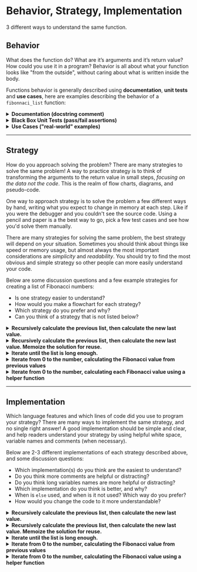 # Behavior, Strategy, Implementation

3 different ways to understand the same function.

## Behavior

What does the function do? What are it’s arguments and it’s return value? How
could you use it in a program? Behavior is all about what your function looks
like "from the outside", without caring about what is written inside the body.

Functions behavior is generally described using **documentation**, **unit
tests** and **use cases**, here are examples describing the behavior of a
`fibonnaci_list` function:

<details>
<summary><strong>Documentation (docstring comment)</strong></summary>

```python
"""generates a list containing the first n numbers of the fibonacci sequence

Parameters:
  n: int, greater than or equal to zero

Returns -> list[int] with the first n numbers of the fibonacci sequence

>>> fib_list(0)
[]

>>> fib_list(4)
[0, 1, 1, 2]

>>> fib_list(8)
[0, 1, 1, 2, 3, 5, 8, 13]
"""
```

</details>

<details>
<summary><strong>Black Box Unit Tests (pass/fail assertions)</strong></summary>

```python
import unittest

from ..fib_list import fib_list


class TestFibLib(unittest.TestCase):
    """Test the fib_lib function"""

    def test_0(self):
        """It should evaluate 0 to []"""
        self.assertEqual(fib_list(0), [])

    def test_1(self):
        """It should evaluate 1 to [0]"""
        self.assertEqual(fib_list(1), [0])

    def test_2(self):
        """It should evaluate 2 to [0, 1]"""
        self.assertEqual(fib_list(2), [0, 1])

    def test_3(self):
        """It should evaluate 3 to [0, 1, 1]"""
        self.assertEqual(fib_list(3), [0, 1, 1])

    def test_4(self):
        """It should evaluate 4 to [0, 1, 1, 2]"""
        self.assertEqual(fib_list(4), [0, 1, 1, 2])

    def test_5(self):
        """It should evaluate 5 to [0, 1, 1, 2, 3]"""
        self.assertEqual(fib_list(5), [0, 1, 1, 2, 3])

    def test_9(self):
        """It should evaluate 9 to [0, 1, 1, 2, 3, 5, 8, 13, 21]"""
        self.assertEqual(fib_list(9), [0, 1, 1, 2, 3, 5, 8, 13, 21])

```

</details>

<details>
<summary><strong>Use Cases ("real-world" examples)</strong></summary>
<br>

It can be difficult to come up with use cases for mathematical functions like
Fibonacci lists, so it's ok for these exercises to just play around with some
examples and explore the output. Use cases will be more intuitive later when you
are writing code for a larger project.

```python
#!/usr/bin/env python3
# -*- coding: utf-8 -*-
"""
A file for experimenting with different fibonacci_list use cases
"""

from fibonacci_list import fibonacci_list

# %% what about big numbers?

print(fibonacci_list(150))

# %% is it really a Fibonacci sequence?

huge_list = fibonacci_list(500)

for index in range(2, 500):
    two_back = huge_list[index - 2]
    one_back = huge_list[index - 1]
    current = huge_list[index]

    assert two_back + one_back == current, f"entry {index} is not correct"

# %% does the function return the same or different lists?

list_1 = fibonacci_list(4)
list_2 = fibonacci_list(6)

# the function returned two different lists with the same values
assert list_1 == list_2, "the lists store the same values"
assert list_1 is not list_2, "the variables do not reference the same list"
```

</details>

---

## Strategy

How do you approach solving the problem? There are many strategies to solve the
same problem! A way to practice strategy is to think of transforming the
arguments to the return value in small steps, _focusing on the data not the
code_. This is the realm of flow charts, diagrams, and pseudo-code.

One way to approach strategy is to solve the problem a few different ways by
hand, writing what you expect to change in memory at each step. Like if you were
the debugger and you couldn't see the source code. Using a pencil and paper is a
the best way to go, pick a few test cases and see how you'd solve them manually.

There are many strategies for solving the same problem, the best strategy will
depend on your situation. Sometimes you should think about things like speed or
memory usage, but almost always the most important considerations are
_simplicity_ and _readability_. You should try to find the most obvious and
simple strategy so other people can more easily understand your code.

Below are some discussion questions and a few example strategies for creating a
list of Fibonacci numbers:

- Is one strategy easier to understand?
- How would you make a flowchart for each strategy?
- Which strategy do you prefer and why?
- Can you think of a strategy that is not listed below?

<details>
<summary><strong>Recursively calculate the previous list, then calculate the new last value.</strong></summary>

```txt
fibonnaci_list(int) -> list of ints
    if int is 0
        return []
    if int is 1
        return [0]
    if int is 2
        return [0, 1]

    recursively calculate the list for (int - 1)
    sum the two last values in the list
    append the sum to the list
    return the list
```

</details>

<details>
<summary><strong>Recursively calculate the previous list, then calculate the new last value. Memoize the solution for reuse.</strong></summary>

```txt
fibonnaci_list(int, dict of solutions) -> list of ints
    if int is in the dict of solutions
      return the solution

    if int is 0
        return []
    if int is 1
        return [0]
    if int is 2
        return [0, 1]

    recursively calculate the list for (int - 1)
    sum the two last values in the list
    append the sum to the list

    add the solution to your dict for reuse
    return the list
```

</details>

<details>
<summary><strong>Iterate until the list is long enough.</strong></summary>

```txt
fibonnaci_list(int) -> list of ints
    if int is zero
        return an empty list
    if int is one
        return [0]

    list = [0,1]
    while list is shorter than int
        add the last two numbers in the list
        append the sum to the end of the list

    return the list
```

</details>

<details>
<summary><strong>Iterate from 0 to the number, calculating the Fibonacci value from previous values</strong></summary>
<br>

```txt
fibonnaci_list(int) -> list of ints
    if int is 0
      return []
    if int is 1
      return [0]

    list = [0, 1]
    for number in range 2 ... int
      sum the previous two values
      append the new value to the list

    return the list
```

</details>

<details>
<summary><strong>Iterate from 0 to the number, calculating each Fibonacci value using a helper function</strong></summary>
<br>

This is one strategy where you should consider speed. Why is this strategy
incredibly slow?

```txt
fibonnaci_list(int) -> list of ints
    list = []
    for number in range 0 ... int
      use a helper function to calculate the next number
      append the next number to the list

    return the list
```

</details>

---

## Implementation

Which language features and which lines of code did you use to program your
strategy? There are many ways to implement the same strategy, and no single
right answer! A good implementation should be simple and clear, and help readers
understand your strategy by using helpful white space, variable names and
comments (when necessary).

Below are 2-3 different implementations of each strategy described above, and
some discussion questions:

- Which implementation(s) do you think are the easiest to understand?
- Do you think more comments are helpful or distracting?
- Do you think long variables names are more helpful or distracting?
- Which implementation do you think is better, and why?
- When is `else` used, and when is it not used? Which way do you prefer?
- How would you change the code to it more understandable?

<details>
<summary><strong>Recursively calculate the previous list, then calculate the new last value.</strong></summary>

```python
def fibonnaci_list(n: int) -> list[int]:
    # return a hard-coded value if n is too small
    if n is 0:
        return []
    if n is 1:
        return [0]
    if n is 2:
        return [0, 1]
    else:
      # make the right answer and return it
      list = fibonnaci_list(n - 1)
      list.append(list[-1] + list[-2])
      return list
```

---

```python
def fibonnaci_list(length: int) -> list[int]:
    # these are all too short for recursion
    if length == 0:
        return []

    if length == 1:
        return [0]

    if length == 2:
        return [0, 1]

    # calculate the previous list
    sequence = fibonnaci_list(length - 1)
    # calculate and append the next value
    new_value = sequence[-1] + sequence[-2]
    sequence.append(new_value)

    return sequence
```

---

</details>

<details>
<summary><strong>Recursively calculate the previous list, then calculate the new last value. Memoize the solution for reuse.</strong></summary>

```python
def fibonnaci_list(n: int, memo: dict = {}) -> list[int]:
    if n in memo:
        return memo[n]

    list = []

    # return a hard-coded value if n is too small
    if n is 0:
        pass
    elif n is 1:
        list = [0]
    elif n is 2:
        list = [0,1]
    else:
        # make the right answer
        list = fibonnaci_list(n - 1)
        list.append(list[-1] + list[-2])

    # save the answer for later and return it
    memo[n] = list
    return list
```

---

```python
def fibonnaci_list(length: int, previous_answers: dict = {}) -> list[int]:
    # these are all too short for recursion
    if length == 0:
        return []

    elif length == 1:
        return [0]

    elif length == 2:
        return [0, 1]

    # because the same argument will always have the same answer
    elif length in previous_answers:
        return previous_answers[length]

    # calculate the previous list
    sequence = fibonnaci_list(length - 1)
    # calculate and append the next value
    new_value = sequence[-1] + sequence[-2]

    sequence.append(new_value)
    previous_answers[length] = sequence

    return sequence
```

---

</details>

<details>
<summary><strong>Iterate until the list is long enough.</strong></summary>

```python
def fibonnaci_list(n: int) -> list[int]:
    # too short for iteration
    if n == 0:
        return []
    if n == 1:
        return [0]

    list = [0,1]
    while n > len(list) :
        # f(n) = f(n-1) + f(n-2)
        next = list[-1] + list[-2]
        list.append(next)

    return list
```

---

```python
def fibonnaci_list(max: int) -> list[int]:
    if max == 0:
        return []
    if max == 1:
        return [0]

    # you need at least 2 values to add together
    fib_list = [0,1]

    # stop when your list is as long as the `max` argument
    while len(fib_list) < max:
        # add the previous two values to calculate the next
        next_number = fib_list[-1] + fib_list[-2]
        fib_list.append(next_number)

    return fib_list
```

---

</details>

<details>
<summary><strong>Iterate from 0 to the number, calculating the Fibonacci value from previous values</strong></summary>
<br>

```python
def fibonacci_list(how_many: int) -> list[int]:
    # two base cases
    if how_many == 0:
        return []
    if how_many == 1:
        return [0]

    all_of_them = [0, 1]
    # use iterator to count, ignore its value
    # the loop body will not execute if how_many is 2
    for _ in range(2, how_many):
        # add previous two values from the list
        next_one = all_of_them[-1] + all_of_them[-2]
        # append the new value to the list
        all_of_them.append(next_one)

    return all_of_them
```

---

```python
def fibonacci_list(n: int) -> list[int]:
    if n is 1:
        return [0]
    elif n is 0:
        return []
    else:
        f_l = [0, 1]
        for i in range(2, n):
            f_l.append(f_l[i - 1] + f_l[i - 2])
        return f_l
```

</details>

<details>
<summary><strong>Iterate from 0 to the number, calculating the Fibonacci value using a helper function</strong></summary>
<br>

Which solution do you think is easier to read?

Which solution will be faster if you use it many times?

```python
def fibonacci(n: int) -> int:
    """fib(n) =
    if n is 0 -> 0
    if n is 1 -> 1
    else -> fib(n-1) + fib(n - 2)
    """
    return n if n <= 1 else fibonacci(n - 1) + fibonacci(n - 2)


def fibonacci_list(max: int) -> list[int]:
    all = []

    for _ in range(0, max):
        all.append(fibonacci(len(all)))

    return all
```

---

```python
def fib(n: int) -> int:
    if n < 2:
        return n
    else:
        return fib(n - 1) + fib(n - 2)


def fibonacci_list(length: int) -> list[int]:
    fib_sequence = []

    for index in range(0, length):
        next_value = fib(index)
        fib_sequence.append(next_value)

    return fib_sequence
```

---

```python
def fibonacci(num: int, cache: dict = {}) -> int:
    if num in cache:
        return cache[num]

    fib_num = num
    if num >= 2:
        fib_num = fibonacci(num - 1) + fibonacci(num - 2)

    cache[num] = fib_num
    return fib_num


def fibonacci_list(number_of_numbers: int) -> list[int]:
    sequence = []

    for i in range(0, number_of_numbers):
        sequence.append(fibonacci(i))

    return sequence

```

---

</details>
